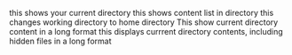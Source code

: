 this shows your current directory
this shows content list in directory
this changes working directory to home directory
This show current directory content in a long format
this displays currrent directory contents, including hidden files in a long format
